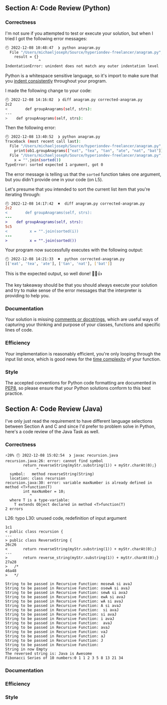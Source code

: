 ## Section A: Code Review (Python)

### Correctness

I'm not sure if you attempted to test or execute your solution, but when I tried I got the following error messages:

```bash
🕙 2022-12-08 10:48:47  ❯ python anagram.py
  File "/Users/michaeljoseph/Source/hyperiondev-freelancer/anagram.py", line 3
    result = {}
               ^
IndentationError: unindent does not match any outer indentation level
```

Python is a whitespace sensitive language, so it's import to make sure that you [indent consistently] throughout your program.

I made the following change to your code:

```bash
🕙 2022-12-08 14:16:02  ❯ diff anagram.py corrected-anagram.py
2c2
<        def groupAnagrams(self, strs):
---
>    def groupAnagrams(self, strs):
```

Then the following error:

```bash
🕙 2022-12-08 13:40:52  ❯ python anagram.py
Traceback (most recent call last):
  File "/Users/michaeljoseph/Source/hyperiondev-freelancer/anagram.py", line 12, in <module>
    print(ob1.groupAnagrams(["eat", "tea", "tan", "ate", "nat", "bat"]))
  File "/Users/michaeljoseph/Source/hyperiondev-freelancer/anagram.py", line 5, in groupAnagrams
    x = "".join(sorted())
TypeError: sorted expected 1 argument, got 0
```

The error message is telling us that the `sorted` function takes one argument, but you didn't provide one in your code (on L5).

Let's presume that you intended to sort the current list item that you're iterating through:

```diff
🕙 2022-12-08 14:17:42  ✖  diff anagram.py corrected-anagram.py
2c2
<        def groupAnagrams(self, strs):
---
>    def groupAnagrams(self, strs):
5c5
<          x = "".join(sorted(i))
---
>          x = "".join(sorted())
```

Your program now successfully executes with the following output:

```bash
🕙 2022-12-08 14:21:33  ✖  python corrected-anagram.py
[['eat', 'tea', 'ate'], ['tan', 'nat'], ['bat']]
```

This is the expected output, so well done! 🎉🥳👍

The key takeaway should be that you should always execute your solution and try to make sense of the error messages that the interpreter is providing to help you.

### Documentation

Your solution is missing [comments or docstrings], which are useful ways of capturing your thinking and purpose of your classes, functions and specific lines of code.

### Efficiency

Your implementation is reasonably efficient, you're only looping through the input list once, which is good news for the [time complexity] of your function.

### Style

The accepted conventions for Python code formatting are documented in [PEP8], so please ensure that your Python solutions conform to this best practice.

## Section A: Code Review (Java)

I've only just read the requirement to have different language selections between Section A and C and since I'd prefer to problem solve in Python, here's a code review of the Java Task as well.

### Correctness

```
⚡20% 🕙 2022-12-08 15:02:54  ❯ javac recursion.java 
recursion.java:26: error: cannot find symbol
		return reverseString(myStr.substring(1)) + myStr.charAt(0);}
		      ^
  symbol:   method reverseString(String)
  location: class recursion
recursion.java:30: error: variable maxNumber is already defined in method <T>function(T)
		int maxNumber = 10; 
		   ^
  where T is a type-variable:
    T extends Object declared in method <T>function(T)
2 errors
```

L26: typo
L30: unused code, redefinition of input argument

```
1c1
< public class recursion {
---
> public class ReverseString {
26c26
< 		return reverseString(myStr.substring(1)) + myStr.charAt(0);}
---
> 		return reverse_string(myStr.substring(1)) + myStr.charAt(0);}
27a28
> 	/*
46a48
> 	*/
```

```
String to be passed in Recursive Function: mosewA si avaJ
String to be passed in Recursive Function: osewA si avaJ
String to be passed in Recursive Function: sewA si avaJ
String to be passed in Recursive Function: ewA si avaJ
String to be passed in Recursive Function: wA si avaJ
String to be passed in Recursive Function: A si avaJ
String to be passed in Recursive Function:  si avaJ
String to be passed in Recursive Function: si avaJ
String to be passed in Recursive Function: i avaJ
String to be passed in Recursive Function:  avaJ
String to be passed in Recursive Function: avaJ
String to be passed in Recursive Function: vaJ
String to be passed in Recursive Function: aJ
String to be passed in Recursive Function: J
String to be passed in Recursive Function: 
String in now Empty
The reversed string is: Java is Awesome
Fibonacci Series of 10 numbers:0 1 1 2 3 5 8 13 21 34 
```

### Documentation

### Efficiency

### Style



[indent consistently]: https://peps.python.org/pep-0008/#indentation
[comments or docstrings]: https://peps.python.org/pep-0008/#comments
[time complexity]: https://en.wikipedia.org/wiki/Time_complexity
[PEP8]: https://peps.python.org/pep-0008/